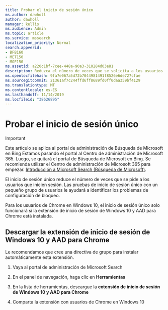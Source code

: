 ```yaml
---
title: Probar el inicio de sesión único
ms.author: dawholl
author: dawholl
manager: kellis
ms.audience: Admin
ms.topic: article
ms.service: mssearch
localization_priority: Normal
search.appverid:
- BFB160
- MET150
- MOE150
ms.assetid: a220c1bf-7cee-448a-90a3-310284d03e81
description: Reduzca el número de veces que se solicita a los usuarios de Windows 10 que inicien sesión en Microsoft Search y Office 365
ms.openlocfilehash: 9fa7e067a5d72b7044981491f8526e6de727cfae
ms.sourcegitcommit: 21361af7c244ffd6ff8689fd0ff0daa359bf4129
ms.translationtype: MT
ms.contentlocale: es-ES
ms.lasthandoff: 11/14/2019
ms.locfileid: "38626895"
---
```

# <a name="test-single-sign-on"></a>Probar el inicio de sesión único

> [!IMPORTANT]
> Este artículo se aplica al portal de administración de Búsqueda de Microsoft en Bing Estamos pasando el portal al Centro de administración de Microsoft 365. Luego, se quitará el portal de Búsqueda de Microsoft en Bing. Se recomienda utilizar el Centro de administración de Microsoft 365 para empezar. [Introducción a Microsoft Search (Búsqueda de Microsoft)](overview-microsoft-search.md).
    
El inicio de sesión único reduce el número de veces que se pide a los usuarios que inicien sesión. Las pruebas de inicio de sesión único con un pequeño grupo de usuarios le ayudará a identificar los problemas de configuración de bloqueo. 
  
Para los usuarios de Chrome en Windows 10, el inicio de sesión único solo funcionará si la extensión de inicio de sesión de Windows 10 y AAD para Chrome está instalada. 
  
## <a name="download-the-windows-10-and-aad-sign-in-extension-for-chrome"></a>Descargar la extensión de inicio de sesión de Windows 10 y AAD para Chrome

Le recomendamos que cree una directiva de grupo para instalar automáticamente esta extensión.
  
1. Vaya al portal de administración de Microsoft Search
    
2. En el panel de navegación, haga clic en **Herramientas**
    
3. En la lista de herramientas, descargue la **extensión de inicio de sesión de Windows 10 y AAD para Chrome**
    
4. Comparta la extensión con usuarios de Chrome en Windows 10

  

